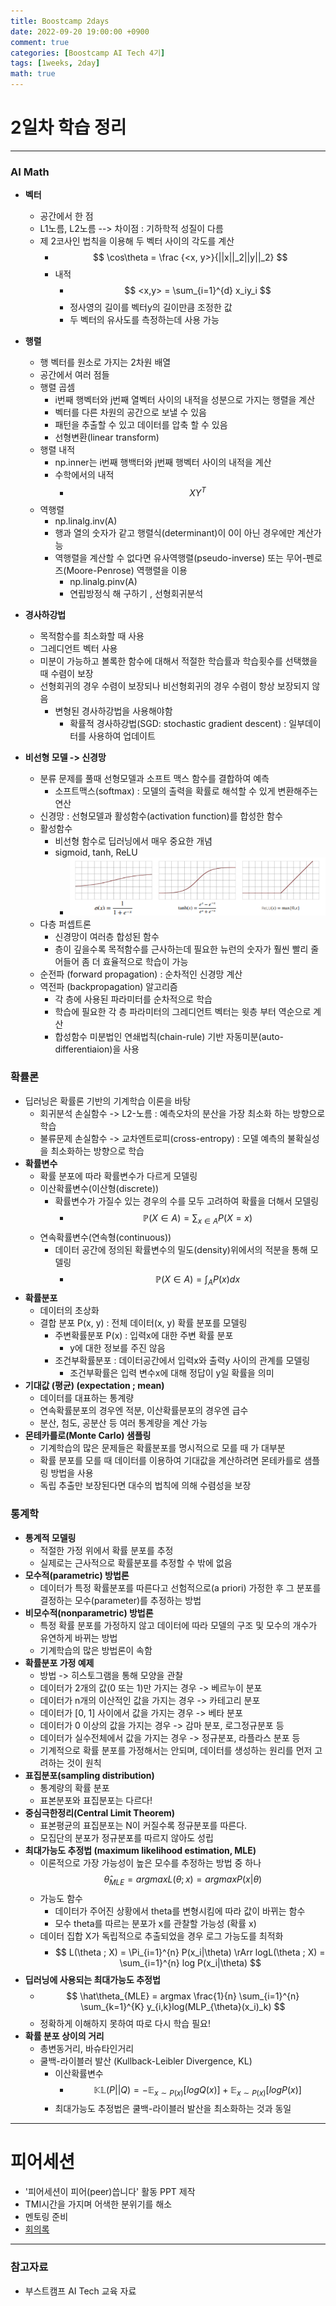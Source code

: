 ```yaml
---
title: Boostcamp 2days
date: 2022-09-20 19:00:00 +0900
comment: true
categories: [Boostcamp AI Tech 4기]
tags: [1weeks, 2day]
math: true
---
```


# 2일차 학습 정리
---
<h3 data-toc-skip> AI Math </h3>

- **벡터**
  - 공간에서 한 점
  - L1노름, L2노름 --> 차이점 : 기하학적 성질이 다름
  - 제 2코사인 법칙을 이용해 두 벡터 사이의 각도를 계산
    - $$ \cos\theta = \frac {<x, y>}{||x||_2||y||_2} $$
    - 내적 
      - $$ <x,y> = \sum_{i=1}^{d} x_iy_i $$
      - 정사영의 길이를 벡터y의 길이만큼 조정한 값
      - 두 벡터의 유사도를 측정하는데 사용 가능
- **행렬**
  - 행 벡터를 원소로 가지는 2차원 배열
  - 공간에서 여러 점들
  - 행렬 곱셈
    - i번째 행벡터와 j번째 열벡터 사이의 내적을 성분으로 가지는 행렬을 계산
    - 벡터를 다른 차원의 공간으로 보낼 수 있음
    - 패턴을 추출할 수 있고 데이터를 압축 할 수 있음
    - 선형변환(linear transform)
  - 행렬 내적
    - np.inner는 i번째 행백터와 j번째 행벡터 사이의 내적을 계산
    - 수학에서의 내적
      - $$XY^T$$
  - 역행렬
    - np.linalg.inv(A)
    - 행과 열의 숫자가 같고 행렬식(determinant)이 0이 아닌 경우에만 계산가능
    - 역행렬을 계산할 수 없다면 유사역행렬(pseudo-inverse) 또는 무어-펜로즈(Moore-Penrose) 역행렬을 이용
      - np.linalg.pinv(A)
      - 연립방정식 해 구하기 , 선형회귀분석
 
- **경사하강법**
  - 목적함수를 최소화할 때 사용
  - 그레디언트 벡터 사용
  - 미분이 가능하고 볼록한 함수에 대해서 적절한 학습률과 학습횟수를 선택했을 때 수렴이 보장
  - 선형회귀의 경우 수렴이 보장되나 비선형회귀의 경우 수렴이 항상 보장되지 않음
    - 변형된 경사하강법을 사용해야함
      - 확률적 경사하강법(SGD: stochastic gradient descent) : 일부데이터를 사용하여 업데이트

- **비선형 모델 -> 신경망**
  - 분류 문제를 풀때 선형모델과 소프트 맥스 함수를 결합하여 예측
    - 소프트맥스(softmax) : 모델의 출력을 확률로 해석할 수 있게 변환해주는 연산
  - 신경망 : 선형모델과 활성함수(activation function)를 합성한 함수
  - 활성함수
    - 비선형 함수로 딥러닝에서 매우 중요한 개념
    - sigmoid, tanh, ReLU
      - ![sigmoid, tanh, ReLU](/img/post/boostcamp_2days_img_1.png)
  - 다층 퍼셉트론
    - 신경망이 여러층 합성된 함수
    - 층이 깊을수록 목적함수를 근사하는데 필요한 뉴런의 숫자가 훨씬 빨리 줄어들어 좀 더 효율적으로 학습이 가능
  - 순전파 (forward propagation) : 순차적인 신경망 계산
  - 역전파 (backpropagation) 알고리즘
    - 각 층에 사용된 파라미터를 순차적으로 학습
    - 학습에 필요한 각 층 파라미터의 그레디언트 벡터는 윗층 부터 역순으로 계산
    - 합성함수 미분법인 연쇄법칙(chain-rule) 기반 자동미분(auto-differentiaion)을 사용

<h3 data-toc-skip> 확률론 </h3>

- 딥러닝은 확률론 기반의 기계학습 이론을 바탕
  - 회귀분석 손실함수 -> L2-노름 : 예측오차의 분산을 가장 최소화 하는 방향으로 학습
  - 불류문제 손실함수 -> 교차엔트로피(cross-entropy) : 모델 예측의 불확실성을 최소화하는 방향으로 학습
- **확률변수**
  - 확률 분포에 따라 확률변수가 다르게 모델링
  - 이산확률변수(이산형(discrete))
    - 확률변수가 가질수 있는 경우의 수를 모두 고려하여 확률을 더해서 모델링
      - $$ \mathbb{P} (X\in A)= \sum_{x\in A} P(X=x) $$
  - 연속확률변수(연속형(continuous))
    - 데이터 공간에 정의된 확률변수의 밀도(density)위에서의 적분을 통해 모델링
      - $$ \mathbb{P} (X\in A)= \int_{A} P(x)dx $$
- **확률분포**
  - 데이터의 초상화
  - 결합 분포 P(x, y) : 전체 데이터(x, y) 확률 분포를 모델링
    - 주변확률분포 P(x) : 입력x에 대한 주변 확률 분포
      - y에 대한 정보를 주진 않음
    - 조건부확률분포 : 데이터공간에서 입력x와 출력y 사이의 관계를 모델링
      - 조건부확률은 입력 변수x에 대해 정답이 y일 확률을 의미
- **기대값 (평균) (expectation ; mean)**
  - 데이터를 대표하는 통계량
  - 연속확률분포의 경우엔 적분, 이산확률분포의 경우엔 급수
  - 분산, 첨도, 공분산 등 여러 통계량을 계산 가능 
- **몬테카를로(Monte Carlo) 샘플링**
  - 기계학습의 많은 문제들은 확률분포를 명시적으로 모를 때 가 대부분
  - 확률 분포를 모를 때 데이터를 이용하여 기대값을 계산하려면 몬테카를로 샘플링 방법을 사용
  - 독립 추출만 보장된다면 대수의 법칙에 의해 수렴성을 보장

<h3 data-toc-skip> 통계학 </h3>

- **통계적 모델링**
  - 적절한 가정 위에서 확률 분포를 추정
  - 실제로는 근사적으로 확률분포를 추정할 수 밖에 없음
- **모수적(parametric) 방법론**
  - 데이터가 특정 확률분포를 따른다고 선험적으로(a priori) 가정한 후 그 분포를 결정하는 모수(parameter)를 추정하는 방법
- **비모수적(nonparametric) 방법론**
  - 특정 확률 분포를 가정하지 않고 데이터에 따라 모델의 구조 및 모수의 개수가 유연하게 바뀌는 방법
  - 기계학습의 많은 방법론이 속함
- **확률분포 가정 예제**
  - 방법 -> 히스토그램을 통해 모양을 관찰
  - 데이터가 2개의 값(0 또는 1)만 가지는 경우 -> 베르누이 분포
  - 데이터가 n개의 이산적인 값을 가지는 경우 -> 카테고리 분포
  - 데이터가 [0, 1] 사이에서 값을 가지는 경우 -> 베타 분포
  - 데이터가 0 이상의 값을 가지는 경우 -> 감마 분포, 로그정규분포 등
  - 데이터가 실수전체에서 값을 가지는 경우 -> 정규분포, 라플라스 분포 등
  - 기계적으로 확률 분포를 가정해서는 안되며, 데이터를 생성하는 원리를 먼저 고려하는 것이 원칙
- **표집분포(sampling distribution)**
  - 통계량의 확률 분포
  - 표본분포와 표집분포는 다르다!
- **중심극한정리(Central Limit Theorem)**
  - 표본평균의 표집분포는 N이 커질수록 정규분포를 따른다.
  - 모집단의 분포가 정규분포를 따르지 않아도 성립
- **최대가능도 추정법 (maximum likelihood estimation, MLE)**
  - 이론적으로 가장 가능성이 높은 모수를 추정하는 방법 중 하나 
  $$ \hat\theta_{MLE} = argmax L(\theta; x) = argmax P(x|\theta) $$
  - 가능도 함수
    - 데이터가 주어진 상황에서 theta를 변형시킴에 따라 값이 바뀌는 함수
    - 모수 theta를 따르는 분포가 x를 관찰할 가능성 (확률 x)
  - 데이터 집합 X가 독립적으로 추출되었을 경우 로그 가능도를 최적화
    - $$ L(\theta ; X) = \Pi_{i=1}^{n} P(x_i|\theta) \rArr logL(\theta ; X) = \sum_{i=1}^{n} log P(x_i|\theta) $$
- **딥러닝에 사용되는 최대가능도 추정법**
  - $$ \hat\theta_{MLE} = argmax \frac{1}{n} \sum_{i=1}^{n} \sum_{k=1}^{K} y_{i,k}log(MLP_{\theta}(x_i)_k) $$
  - 정확하게 이해하지 못하여 따로 다시 학습 필요!
- **확률 분포 상이의 거리**
  - 총변동거리, 바슈타인거리
  - 쿨백-라이블러 발산 (Kullback-Leibler Divergence, KL)
    - 이산확률변수
      - $$ \mathbb{KL} (P||Q) = -\mathbb{E}_{x \sim P(x)}[logQ(x)] + \mathbb{E}_{x \sim P(x)}[logP(x)]$$
    - 최대가능도 추정법은 쿨백-라이블러 발산을 최소화하는 것과 동일


---
# 피어세션
- '피어세션이 피어(peer)씁니다' 활동 PPT 제작
- TMI시간을 가지며 어색한 분위기를 해소
- 멘토링 준비
- [회의록](https://night-eustoma-5f3.notion.site/9-20-8b2f34938232405ca3c41ca14bb71bc3)
  
---
### 참고자료
- 부스트캠프 AI Tech 교육 자료